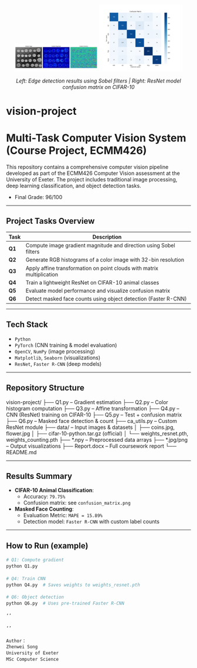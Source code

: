 <p align="center">
  <img src="gradient_visualization.jpg" alt="Gradient Visualization" width="45%" />
  <img src="confusion_matrix.png" alt="Confusion Matrix" width="45%" />
</p>

<p align="center">
  <em>Left: Edge detection results using Sobel filters | Right: ResNet model confusion matrix on CIFAR-10</em>
</p>


# vision-project
# Multi-Task Computer Vision System (Course Project, ECMM426)

This repository contains a comprehensive computer vision pipeline developed as part of the ECMM426 Computer Vision assessment at the University of Exeter. The project includes traditional image processing, deep learning classification, and object detection tasks.

* Final Grade: 96/100

---

##  Project Tasks Overview

| Task | Description |
|------|-------------|
| **Q1** | Compute image gradient magnitude and direction using Sobel filters |
| **Q2** | Generate RGB histograms of a color image with 32-bin resolution |
| **Q3** | Apply affine transformation on point clouds with matrix multiplication |
| **Q4** | Train a lightweight ResNet on CIFAR-10 animal classes |
| **Q5** | Evaluate model performance and visualize confusion matrix |
| **Q6** | Detect masked face counts using object detection (Faster R-CNN) |

---

##  Tech Stack

- `Python`
- `PyTorch` (CNN training & model evaluation)
- `OpenCV`, `NumPy` (image processing)
- `Matplotlib`, `Seaborn` (visualizations)
- `ResNet`, `Faster R-CNN` (deep models)

---

##  Repository Structure

vision-project/
├── Q1.py – Gradient estimation
├── Q2.py – Color histogram computation
├── Q3.py – Affine transformation
├── Q4.py – CNN (ResNet) training on CIFAR-10
├── Q5.py – Test + confusion matrix
├── Q6.py – Masked face detection & count
├── ca_utils.py – Custom ResNet module
├── data/ – Input images & datasets
│ ├── coins.jpg, flower.jpg
│ ├── cifar-10-python.tar.gz (official)
│ └── weights_resnet.pth, weights_counting.pth
├── *.npy – Preprocessed data arrays
├── *.jpg/png – Output visualizations
├── Report.docx – Full coursework report
└── README.md

---

##  Results Summary

- **CIFAR-10 Animal Classification**:
  - Accuracy: `79.75%`
  - Confusion matrix: see `confusion_matrix.png`
- **Masked Face Counting**:
  - Evaluation Metric: `MAPE = 15.89%`
  - Detection model: `Faster R-CNN` with custom label counts

---

##  How to Run (example)

```bash
# Q1: Compute gradient
python Q1.py

# Q4: Train CNN
python Q4.py  # Saves weights to weights_resnet.pth

# Q6: Object detection
python Q6.py  # Uses pre-trained Faster R-CNN

‘’

‘’

Author：
Zhenwei Song
University of Exeter
MSc Computer Science 
